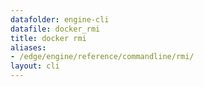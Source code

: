 ```yaml
---
datafolder: engine-cli
datafile: docker_rmi
title: docker rmi
aliases:
- /edge/engine/reference/commandline/rmi/
layout: cli
---
```


<!--
This page is automatically generated from Docker's source code. If you want to
suggest a change to the text that appears here, open a ticket or pull request
in the source repository on GitHub:

https://github.com/docker/cli
-->